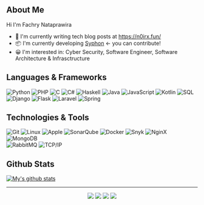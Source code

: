 
## About Me
Hi I'm Fachry Nataprawira
- 📝    I'm currently writing tech blog posts at https://n0irx.fun/ 
- 📦    I'm currently developing [Syphon](htpps://github.com/n0irx/syphon) <- you can contribute!
- 😀    I'm interested in: Cyber Security, Software Engineer, Software Architecture & Infrasctructure

## Languages & Frameworks

![Python](https://img.shields.io/badge/-Python-000?&logo=python)
![PHP](https://img.shields.io/badge/-PHP-000?&logo=PHP)
![C](https://img.shields.io/badge/-C-000?&logo=C)
![C#](https://img.shields.io/badge/-C#-000?&logo=C#logoColor=00599C)
![Haskell](https://img.shields.io/badge/-Haskell-000?&logo=Haskell)
![Java](https://img.shields.io/badge/-Java-000?&logo=Java&logoColor=007396)
![JavaScript](https://img.shields.io/badge/-JavaScript-000?&logo=JavaScript)
![Kotlin](https://img.shields.io/badge/-Kotlin-000?&logo=Kotlin)
![SQL](https://img.shields.io/badge/-SQL-000?&logo=MySQL)
![Django](https://img.shields.io/badge/-Django-000?&logo=Django)
![Flask](https://img.shields.io/badge/-Flask-000?&logo=Flask)
![Laravel](https://img.shields.io/badge/-Laravel-000?&logo=Laravel)
![Spring](https://img.shields.io/badge/-Spring-000?&logo=Spring)


## Technologies & Tools

![Git](https://img.shields.io/badge/-Git-000?&logo=git)
![Linux](https://img.shields.io/badge/-Linux-000?&logo=linux)
![Apple](https://img.shields.io/badge/-Apple-000?&logo=Apple)
![SonarQube](https://img.shields.io/badge/-SonarQube-000?&logo=SonarQube)
![Docker](https://img.shields.io/badge/-Docker-000?&logo=Docker)
![Snyk](https://img.shields.io/badge/-Snyk-000?&logo=Snyk)
![NginX](https://img.shields.io/badge/-NginX-000?&logo=NginX)
![MongoDB](https://img.shields.io/badge/-MongoDB-000?&logo=MongoDB)\
![RabbitMQ](https://img.shields.io/badge/-RabbitMQ-000?&logo=RabbitMQ)
![TCP/IP](https://img.shields.io/badge/-TCP/IP-000?&logo=Cisco)
<!-- wi*quL3fcV -->

## Github Stats
  [![My's github stats](https://github-readme-stats.vercel.app/api?username=n0irx&count_private=true&show_icons=true&theme=dracula)](https://github.com/n0irx/github-readme-stats)


<hr>
<p align="center">
  <p align="center">
    <a href="https://twitter.com/natyourbae" alt="Twitter"><img src="https://raw.githubusercontent.com/nitchell/nitchell/master/readme/twitter-fill.svg"></a>
    <a href="https://www.linkedin.com/in/nataprawiraf/" alt="Linkedin"><img src="https://raw.githubusercontent.com/nitchell/nitchell/master/readme/linkedin-fill.svg"></a>
    <a href="mailto:prawira8991@gmail.com" alt="Contact me"><img src="https://raw.githubusercontent.com/nitchell/nitchell/master/readme/mail-fill.svg"></a>
    <a href="https://bluemberg.netlify.app" alt="My site"><img src="https://raw.githubusercontent.com/nitchell/nitchell/master/readme/external-link-line.svg"></a>
  </p>
</p>
